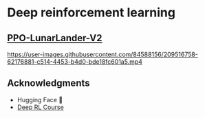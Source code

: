 # Deep reinforcement learning

## [PPO-LunarLander-V2](https://huggingface.co/amish1729/ppo-LunarLander-v2)

https://user-images.githubusercontent.com/84588156/209516758-62176881-c514-4453-b4d0-bde18fc601a5.mp4


## Acknowledgments

* Hugging Face 🤗
* [Deep RL Course](https://github.com/huggingface/deep-rl-class)

